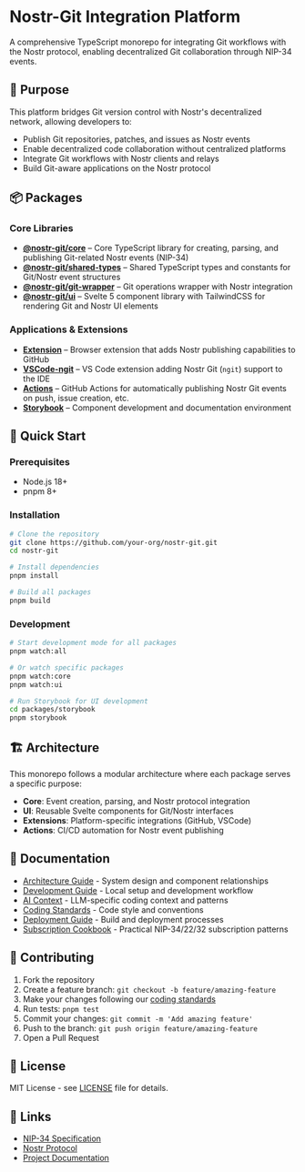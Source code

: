# Nostr-Git Integration Platform

A comprehensive TypeScript monorepo for integrating Git workflows with the Nostr protocol, enabling decentralized Git collaboration through NIP-34 events.

## 🎯 Purpose

This platform bridges Git version control with Nostr's decentralized network, allowing developers to:

- Publish Git repositories, patches, and issues as Nostr events
- Enable decentralized code collaboration without centralized platforms
- Integrate Git workflows with Nostr clients and relays
- Build Git-aware applications on the Nostr protocol

## 📦 Packages

### Core Libraries

- **[@nostr-git/core](packages/core/)** – Core TypeScript library for creating, parsing, and publishing Git-related Nostr events (NIP-34)
- **[@nostr-git/shared-types](packages/shared-types/)** – Shared TypeScript types and constants for Git/Nostr event structures
- **[@nostr-git/git-wrapper](packages/git-wrapper/)** – Git operations wrapper with Nostr integration
- **[@nostr-git/ui](packages/ui/)** – Svelte 5 component library with TailwindCSS for rendering Git and Nostr UI elements

### Applications & Extensions

- **[Extension](packages/extension/)** – Browser extension that adds Nostr publishing capabilities to GitHub
- **[VSCode-ngit](packages/vscode-ngit/)** – VS Code extension adding Nostr Git (`ngit`) support to the IDE
- **[Actions](packages/actions/)** – GitHub Actions for automatically publishing Nostr Git events on push, issue creation, etc.
- **[Storybook](packages/storybook/)** – Component development and documentation environment

## 🚀 Quick Start

### Prerequisites

- Node.js 18+
- pnpm 8+

### Installation

```bash
# Clone the repository
git clone https://github.com/your-org/nostr-git.git
cd nostr-git

# Install dependencies
pnpm install

# Build all packages
pnpm build
```

### Development

```bash
# Start development mode for all packages
pnpm watch:all

# Or watch specific packages
pnpm watch:core
pnpm watch:ui

# Run Storybook for UI development
cd packages/storybook
pnpm storybook
```

## 🏗️ Architecture

This monorepo follows a modular architecture where each package serves a specific purpose:

- **Core**: Event creation, parsing, and Nostr protocol integration
- **UI**: Reusable Svelte components for Git/Nostr interfaces
- **Extensions**: Platform-specific integrations (GitHub, VSCode)
- **Actions**: CI/CD automation for Nostr event publishing

## 📖 Documentation

- [Architecture Guide](ARCHITECTURE.md) - System design and component relationships
- [Development Guide](DEVELOPMENT.md) - Local setup and development workflow
- [AI Context](AI_CONTEXT.md) - LLM-specific coding context and patterns
- [Coding Standards](CODING_STANDARDS.md) - Code style and conventions
- [Deployment Guide](DEPLOYMENT.md) - Build and deployment processes
- [Subscription Cookbook](docs/subscription-cookbook.md) - Practical NIP-34/22/32 subscription patterns

## 🤝 Contributing

1. Fork the repository
2. Create a feature branch: `git checkout -b feature/amazing-feature`
3. Make your changes following our [coding standards](CODING_STANDARDS.md)
4. Run tests: `pnpm test`
5. Commit your changes: `git commit -m 'Add amazing feature'`
6. Push to the branch: `git push origin feature/amazing-feature`
7. Open a Pull Request

## 📄 License

MIT License - see [LICENSE](LICENSE) file for details.

## 🔗 Links

- [NIP-34 Specification](https://github.com/nostr-protocol/nips/blob/master/34.md)
- [Nostr Protocol](https://nostr.com/)
- [Project Documentation](docs/)
